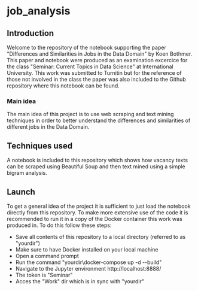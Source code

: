 # job_analysis
## Introduction
Welcome to the repository of the notebook supporting the paper "Differences and Similarities in Jobs in the Data Domain" by Koen Bothmer. This paper and notebook were produced as an examination excercice for the class "Seminar: Current Topics in Data Science" at International University. This work was submitted to Turnitin but for the reference of those not involved in the class the paper was also included to the Github repository where this notebook can be found.
### Main idea
The main idea of this project is to use web scraping and text mining techniques in order to better understand the differences and similarities of different jobs in the Data Domain.
## Techniques used
A notebook is included to this repository which shows how vacancy texts can be scraped using Beautiful Soup and then text mined using a simple bigram analysis.
## Launch
To get a general idea of the project it is sufficient to just load the notebook directly from this repository. To make more extensive use of the code it is recommended to run it in a copy of the Docker container this work was produced in. To do this follow these steps:
* Save all contents of this repository to a local directory (referred to as "yourdir")
* Make sure to have Docker installed on your local machine
* Open a command prompt
* Run the command "yourdir\docker-compose up -d --build"
* Navigate to the Jupyter environment  http://localhost:8888/
* The token is "Seminar"
* Acces the "Work" dir which is in sync with "yourdir"
